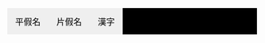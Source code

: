 <html>
<head>
<style type="text/css">
#Header{
　width:360px;
　height:80px;
　text-align:center;
　line-height:80px;
　font-size:15px;
　color:#fffaf3;
　font-family:SimHei,Microsoft YaHei;
　background-color:#f9c81e;
}
#body{
　text-align:center;
  text-shadow:2px 2px 5px ;
　line-height:280px;
  width: 250px;
  height: 300px;
　font-size:15px;
　color:#f9c81e;
　font-family:SimHei,Microsoft YaHei;
　background-color:#fffaf3;
}
.tab {
    font-family:SimHei,Microsoft YaHei;
    overflow: hidden;
    border: 1px solid white;
    background-color: black;
    text-shadow:2px 2px 5px #F5FFFA;
}
.tab button {
    font-family:SimHei,Microsoft YaHei;
    float: left;
    border: none;
    outline: none;
    cursor: pointer;
    padding: 14px 16px;
    transition: 0.3s;
    font-size: 17px;
    
}
.tab button:hover {
    background-color:lightblue;
}
.tab button.active {
    background-color:	#77FF00;
}
.tabcontent {
    display: none;
    padding: 5px 9px;
    text-shadow: 2px 2px 5px lightblue;
    background-color:black;
    font-family:SimHei,Microsoft YaHei;
}
table.blueTable {
  border: 4px solid #FEFFFC;
  background-color: #FAFFE7;
  height:600px;
}
table.blueTable td, table.blueTable th {
  border: 3px solid #F9F9F3;
  padding: 10px 10px;
}
table.blueTable tbody td {
  font-size: 26px;
}
table.blueTable td:nth-child(even) {
  background: #D0E4F5;
}
</style>
</head>
<body>
<div id="Body"> </div>
<div class="tab">
  <button class="tablinks" onclick="openCity(event, '平假名')">平假名</button>
  <button class="tablinks" onclick="openCity(event, '片假名')">片假名</button>
  <button class="tablinks" onclick="openCity(event, '漢字')">漢字</button>
</div>

<div id="平假名" class="tabcontent">
  <h3>平假名:用於一般書寫和印刷;模仿漢字的草書演變而來</h3>
<table class="blueTable">
<tbody>
<tr>
<td></td>
<td>あ行</td>
<td>か行</td>
<td>さ行</td>
<td>た行</td>
<td>な行</td>
<td>は行</td>
<td>ま行</td>
<td>や行</td>
<td>ら行</td>
<td>わ行</td>
<td>鼻音</td>
</tr>
<tr>
<td>あ段</td>
<td>あ　a</td>
<td>か ka</td>
<td>さ ta</td>
<td>た ta</td>
<td>な na</td>
<td>は ha</td>
<td>ま ma</td>
<td>や ya</td>
<td>ら ra</td>
<td>わ wa</td>
<td>ん n</td>
</tr>
<tr>
<td>い段</td>
<td><span>い</span><span>i</span></td>
<td>き ki</td>
<td>し shi</td>
<td>ち chi</td>
<td>に ni</td>
<td>ひ hi</td>
<td>み mi</td>
<td></td>
<td>リ   ri</td>
<td></td>
<td></td>
</tr>
<tr>
<td>う段</td>
<td>う  u</td>
<td>く ku</td>
<td>す su</td>
<td>つ tsu</td>
<td>ぬ mu</td>
<td>ふ fu</td>
<td>む mu</td>
<td>ゆ yu</td>
<td>る ru</td>
<td></td>
<td></td>
</tr>
<tr>
<td>え段</td>
<td>え   e</td>
<td>け ke</td>
<td>せ se</td>
<td>て te</td>
<td>ね ne</td>
<td>へ he</td>
<td>め me</td>
<td></td>
<td>れ re</td>
<td></td>
<td></td>
</tr>
<tr>
<td>お段</td>
<td>お　o</td>
<td>こ ko</td>
<td>そ so</td>
<td>と to</td>
<td>の no</td>
<td>ほ ho</td>
<td>も mo</td>
<td>よ yo</td>
<td>ろ ro</td>
<td>を wo</td>
<td></td>
</tr>
</tbody>
</table> 
</div>

<div id="片假名" class="tabcontent">
  <h3>片假名:用於標記外來語及特殊詞彙；模仿漢字的楷書、擷取一部分寫成</h3>
<table class="blueTable">
<tbody>
<tr>
<td></td>
<td>ア行</td>
<td>カ行</td>
<td>サ行</td>
<td>タ行</td>
<td>ナ行</td>
<td>ハ行</td>
<td>マ行</td>
<td>ヤ行</td>
<td>ラ行</td>
<td>ワ行</td>
<td>鼻音</td>
</tr>
<tr>
<td>ア段</td>
<td>ア　a</td>
<td>カ ka</td>
<td>サ ta</td>
<td>タ ta</td>
<td>ナ na</td>
<td>ハ ha</td>
<td>マ ma</td>
<td>ヤ ya</td>
<td>ラ ra</td>
<td>ワ wa</td>
<td>ン n</td>
</tr>
<tr>
<td>イ段</td>
<td>イ　i</td>
<td>キ ki</td>
<td>シ shi</td>
<td>ス chi</td>
<td>ニ ni</td>
<td>ヒ hi</td>
<td>ミ mi</td>
<td></td>
<td>リ   ri</td>
<td></td>
<td></td>
</tr>
<tr>
<td>ウ段</td>
<td>ウ   u</td>
<td>ク ku</td>
<td>ス su</td>
<td>ツ tsu</td>
<td>メ mu</td>
<td>フ fu</td>
<td>ム mu</td>
<td>ユ yu</td>
<td>ル ru</td>
<td></td>
<td></td>
</tr>
<tr>
<td>エ段</td>
<td>エ   e</td>
<td>ケ ke</td>
<td>セ se</td>
<td>テ te</td>
<td>ネ ne</td>
<td>へ he</td>
<td>メ me</td>
<td></td>
<td>レ re</td>
<td></td>
<td></td>
</tr>
<tr>
<td>オ段</td>
<td>オ　o</td>
<td>コ ko</td>
<td>ソ so</td>
<td>ト to</td>
<td>ノ no</td>
<td>ホ ho</td>
<td>モ mo</td>
<td>ヨ yo</td>
<td>ロ ro</td>
<td>ヲ wo</td>
<td></td>
</tr>
</tbody>
</table> 
</div>
<div id="漢字" class="tabcontent">
  <h3>漢字使用上約五千字，交談、閱讀無礙至少需熟稔兩千字</h3>
  <h1>Coming Soon</h1>
  <table class="blueTable">
<tbody>
 </tbody>
</table> 
</div>
<script>
function openCity(evt, cityName) {
    var i, tabcontent, tablinks;
    tabcontent = document.getElementsByClassName("tabcontent");
    for (i = 0; i < tabcontent.length; i++) {
        tabcontent[i].style.display = "none";
    }
    tablinks = document.getElementsByClassName("tablinks");
    for (i = 0; i < tablinks.length; i++) {
        tablinks[i].className = tablinks[i].className.replace(" active", "");
    }
    document.getElementById(cityName).style.display = "block";
    evt.currentTarget.className += " active";
}
</script>
     
</body>
